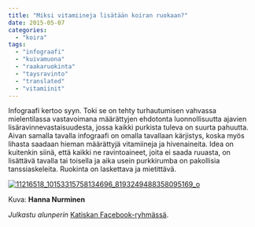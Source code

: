 ```yaml
---
title: "Miksi vitamiineja lisätään koiran ruokaan?"
date: 2015-05-07
categories: 
  - "koira"
tags: 
  - "infograafi"
  - "kuivamuona"
  - "raakaruokinta"
  - "taysravinto"
  - "translated"
  - "vitamiinit"
---
```


Infograafi kertoo syyn. Toki se on tehty turhautumisen vahvassa mielentilassa vastavoimana määrättyjen ehdotonta luonnollisuutta ajavien lisäravinnevastaisuudesta, jossa kaikki purkista tuleva on suurta pahuutta. Aivan samalla tavalla infograafi on omalla tavallaan kärjistys, koska myös lihasta saadaan hieman määrättyjä vitamiineja ja hivenaineita. Idea on kuitenkin siinä, että kaikki ne ravintoaineet, joita ei saada ruuasta, on lisättävä tavalla tai toisella ja aika usein purkkirumba on pakollisia tanssiaskeleita. Ruokinta on laskettava ja mietittävä.

<!--more-->

[![11216518_10153315758134696_8193249488358095169_o](images/11216518_10153315758134696_8193249488358095169_o-1024x576.jpg)](https://www.katiska.eu/wp-content/uploads/2015/05/11216518_10153315758134696_8193249488358095169_o.jpg)

Kuva: **Hanna Nurminen**

_Julkastu alunperin_ [Katiskan Facebook-ryhmässä](https://www.facebook.com/groups/katiska/).
